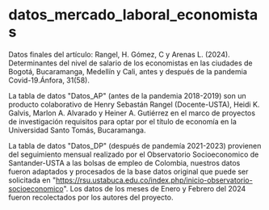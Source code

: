 # datos_mercado_laboral_economistas
Datos finales del artículo: Rangel, H. Gómez, C y Arenas L. (2024). Determinantes del nivel de salario de los economistas en las ciudades de Bogotá, Bucaramanga, Medellín y Cali, antes y después de la pandemia Covid-19.Ánfora, 31(58).

La tabla de datos "Datos_AP"  (antes de la pandemia 2018-2019) son un producto colaborativo  de Henry Sebastán Rangel (Docente-USTA),  Heidi K. Galvis, Marlon A. Alvarado y Heiner A. Gutiérrez en el marco de proyectos de investigación requisitos para optar por el título de economía en la Universidad Santo Tomás, Bucaramanga.

La tabla de datos "Datos_DP" (después de pandemía 2021-2023) provienen del seguimiento mensual realizado por el Observatorio Socioeconomico de Santander-USTA a las bolsas de empleo de Colombia, nuestros datos fueron adaptados y procesados de la base datos original que puede ser solicitada en "https://rsu.ustabuca.edu.co/index.php/inicio-observatorio-socioeconomico".  Los datos de los  meses de Enero y Febrero del 2024 fueron recolectados por los autores del proyecto. 
